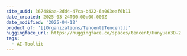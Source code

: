```yaml
---
site_uuid: 367486aa-2dd4-47ca-b422-6a063eaf6b11
date_created: 2025-03-24T00:00:00.000Z
date_modified: '2025-04-12'
product_of: '[[Organizations/Tencent|Tencent]]'
huggingface_url: https://huggingface.co/spaces/tencent/Hunyuan3D-2
tags:
  - AI-Toolkit
---
```













